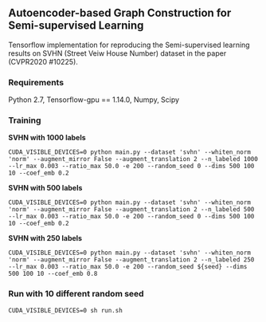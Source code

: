 ## Autoencoder-based Graph Construction for Semi-supervised Learning

Tensorflow implementation for reproducing the Semi-supervised learning results on SVHN (Street Veiw House Number) dataset in the paper (CVPR2020 #10225).



### Requirements

Python 2.7, Tensorflow-gpu == 1.14.0, Numpy, Scipy



### Training

**SVHN with 1000 labels**

```CUDA_VISIBLE_DEVICES=0 python main.py --dataset 'svhn' --whiten_norm 'norm' --augment_mirror False --augment_translation 2 --n_labeled 1000 --lr_max 0.003 --ratio_max 50.0 -e 200 --random_seed 0 --dims 500 100 10 --coef_emb 0.2```



**SVHN with 500 labels**

```CUDA_VISIBLE_DEVICES=0 python main.py --dataset 'svhn' --whiten_norm 'norm' --augment_mirror False --augment_translation 2 --n_labeled 500 --lr_max 0.003 --ratio_max 50.0 -e 200 --random_seed 0 --dims 500 100 10 --coef_emb 0.2```



**SVHN with 250 labels**

```CUDA_VISIBLE_DEVICES=0 python main.py --dataset 'svhn' --whiten_norm 'norm' --augment_mirror False --augment_translation 2 --n_labeled 250 --lr_max 0.003 --ratio_max 50.0 -e 200 --random_seed ${seed} --dims 500 100 10 --coef_emb 0.8```



### Run with 10 different random seed

```CUDA_VISIBLE_DEVICES=0 sh run.sh```
